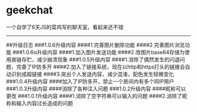 # geekchat
一个自学了6天JS的菜鸡写的聊天室，看起来还不错
***
##升级日志
###1.0.6升级内容
####1.完善图片删除功能
####2.完善图片浏览功能
###1.0.6α升级内容
####1.加入图片发送功能
####2.改图片base64存储为使用直链存贮，减少崩溃现象
###1.0.5升级内容
####1.消除了偶然发生的闪退问题，完善了IP防多开
####2.加入了链接系统，现在以http和https打头的链接会自动识别成超链接
####3.突出个人发送内容，减少混淆，配色发生轻微变化
###1.0.4升级内容
####加入了IP防多开，禁止一个房间内有多个同IP用户
###1.0.3升级内容
####消除了各种注入问题
###1.0.2升级内容
####昵称可以更改
###1.0.1升级内容
####1.消除了空字符串可以输入的问题
####2.消除了昵称和输入内容过长造成的问题
